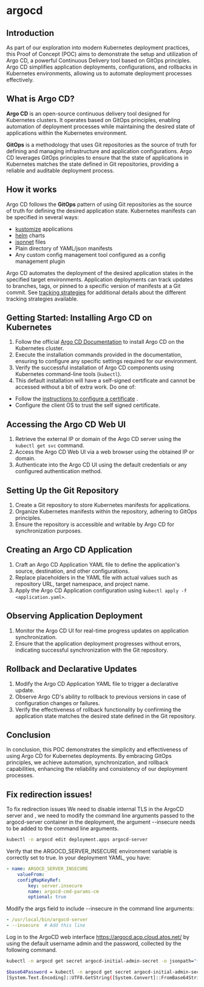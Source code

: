 # argocd

## Introduction

As part of our exploration into modern Kubernetes deployment practices, this Proof of Concept (POC) aims to demonstrate the setup and utilization of Argo CD, a powerful Continuous Delivery tool based on GitOps principles. 
Argo CD simplifies application deployments, configurations, and rollbacks in Kubernetes environments, allowing us to automate deployment processes effectively.

## What is Argo CD?

**Argo CD** is an open-source continuous delivery tool designed for Kubernetes clusters. 
It operates based on GitOps principles, enabling automation of deployment processes while maintaining the desired state of applications within the Kubernetes environment.

**GitOps** is a methodology that uses Git repositories as the source of truth for defining and managing infrastructure and application configurations. Argo CD leverages GitOps principles to ensure that the state of applications in Kubernetes matches the state defined in Git repositories, providing a reliable and auditable deployment process.

## How it works

Argo CD follows the **GitOps** pattern of using Git repositories as the source of truth for defining
the desired application state. Kubernetes manifests can be specified in several ways:

* [kustomize](https://kustomize.io) applications
* [helm](https://helm.sh) charts
* [jsonnet](https://jsonnet.org) files
* Plain directory of YAML/json manifests
* Any custom config management tool configured as a config management plugin

Argo CD automates the deployment of the desired application states in the specified target environments.
Application deployments can track updates to branches, tags, or pinned to a specific version of
manifests at a Git commit. See [tracking strategies](user-guide/tracking_strategies.md) for additional
details about the different tracking strategies available.

## Getting Started: Installing Argo CD on Kubernetes

1. Follow the official [Argo CD Documentation](https://argo-cd.readthedocs.io/en/stable/getting_started/) to install Argo CD on the Kubernetes cluster.
2. Execute the installation commands provided in the documentation, ensuring to configure any specific settings required for our environment.
3. Verify the successful installation of Argo CD components using Kubernetes command-line tools (`kubectl`).
4. This default installation will have a self-signed certificate and cannot be accessed without a bit of extra work.
Do one of:

* Follow the [instructions to configure a certificate](https://argo-cd.readthedocs.io/en/stable/operator-manual/tls/) .
* Configure the client OS to trust the self signed certificate.

## Accessing the Argo CD Web UI

1. Retrieve the external IP or domain of the Argo CD server using the `kubectl get svc` command.
2. Access the Argo CD Web UI via a web browser using the obtained IP or domain.
3. Authenticate into the Argo CD UI using the default credentials or any configured authentication method.

## Setting Up the Git Repository

1. Create a Git repository to store Kubernetes manifests for applications.
2. Organize Kubernetes manifests within the repository, adhering to GitOps principles.
3. Ensure the repository is accessible and writable by Argo CD for synchronization purposes.

## Creating an Argo CD Application

1. Craft an Argo CD Application YAML file to define the application's source, destination, and other configurations.
2. Replace placeholders in the YAML file with actual values such as repository URL, target namespace, and project name.
3. Apply the Argo CD Application configuration using `kubectl apply -f <application.yaml>`.

## Observing Application Deployment

1. Monitor the Argo CD UI for real-time progress updates on application synchronization.
2. Ensure that the application deployment progresses without errors, indicating successful synchronization with the Git repository.

## Rollback and Declarative Updates

1. Modify the Argo CD Application YAML file to trigger a declarative update.
2. Observe Argo CD's ability to rollback to previous versions in case of configuration changes or failures.
3. Verify the effectiveness of rollback functionality by confirming the application state matches the desired state defined in the Git repository.

## Conclusion

In conclusion, this POC demonstrates the simplicity and effectiveness of using Argo CD for Kubernetes deployments. By embracing GitOps principles, we achieve automation, synchronization, and rollback capabilities, enhancing the reliability and consistency of our deployment processes.

## Fix redirection issues!

To fix redirection issues We need to disable internal TLS in the ArgoCD server and , we need to modify the command line arguments passed to the argocd-server container in the deployment,  the argument --insecure needs to be added to the command line arguments.

```bash
kubectl -n argocd edit deployment.apps argocd-server
```

Verify that the ARGOCD_SERVER_INSECURE environment variable is correctly set to true. In your deployment YAML, you have:

```yaml
- name: ARGOCD_SERVER_INSECURE
	valueFrom:
	configMapKeyRef:
	    key: server.insecure
	    name: argocd-cmd-params-cm
	    optional: true
```  

Modify the args field to include --insecure in the command line arguments:

```yaml
- /usr/local/bin/argocd-server
- --insecure  # Add this line
```

Log in to the ArgoCD web interface https://argocd.acp.cloud.atos.net/ by using the default username admin and the password, collected by the following command.

```bash
kubectl -n argocd get secret argocd-initial-admin-secret -o jsonpath="{.data.password}"|base64 -d
```

```bash
$base64Password = kubectl -n argocd get secret argocd-initial-admin-secret -o jsonpath="{.data.password}"
[System.Text.Encoding]::UTF8.GetString([System.Convert]::FromBase64String($base64Password))
```
